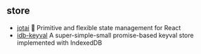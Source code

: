 ## store

- [jotai](https://github.com/pmndrs/jotai) 👻 Primitive and flexible state management for React
- [idb-keyval](https://github.com/jakearchibald/idb-keyval) A super-simple-small promise-based keyval store implemented with IndexedDB